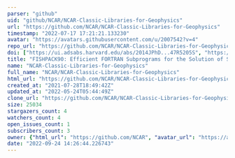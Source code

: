 ```yaml
---
parser: "github"
uid: "github/NCAR/NCAR-Classic-Libraries-for-Geophysics"
url: "https://github.com/NCAR/NCAR-Classic-Libraries-for-Geophysics"
timestamp: "2022-07-17 17:21:21.133230"
avatar: "https://avatars.githubusercontent.com/u/2007542?v=4"
repo_url: "https://github.com/NCAR/NCAR-Classic-Libraries-for-Geophysics"
doi: ["https://ui.adsabs.harvard.edu/abs/2014JPhD...47R5205S", "https://ui.adsabs.harvard.edu/abs/2016ascl.soft09005A/abstract"]
title: "FISHPACK90: Efficient FORTRAN Subprograms for the Solution of Separable Elliptic Partial Differential Equations"
name: "NCAR-Classic-Libraries-for-Geophysics"
full_name: "NCAR/NCAR-Classic-Libraries-for-Geophysics"
html_url: "https://github.com/NCAR/NCAR-Classic-Libraries-for-Geophysics"
created_at: "2021-07-28T18:49:42Z"
updated_at: "2022-05-24T05:44:49Z"
clone_url: "https://github.com/NCAR/NCAR-Classic-Libraries-for-Geophysics.git"
size: 25034
stargazers_count: 4
watchers_count: 4
open_issues_count: 1
subscribers_count: 3
owner: {"html_url": "https://github.com/NCAR", "avatar_url": "https://avatars.githubusercontent.com/u/2007542?v=4", "login": "NCAR", "type": "Organization"}
date: "2022-09-24 14:26:44.226743"
---
```

